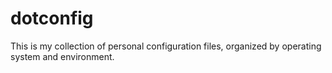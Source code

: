 # dotconfig

This is my collection of personal configuration files, organized by operating system and environment.
